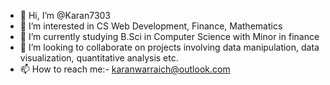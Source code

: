 - 👋 Hi, I’m @Karan7303
- 👀 I’m interested in CS Web Development, Finance, Mathematics 
- 🌱 I’m currently studying B.Sci in Computer Science with Minor in finance
- 💞️ I’m looking to collaborate on projects involving data manipulation, data visualization, quantitative analysis etc.
- 📫 How to reach me:- karanwarraich@outlook.com

